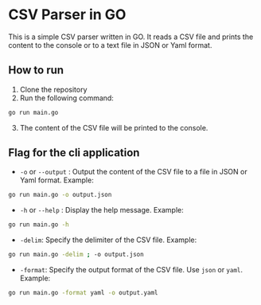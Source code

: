 # CSV Parser in GO
This is a simple CSV parser written in GO. It reads a CSV file and prints the content to the console or to a text file in JSON or Yaml format.

## How to run
1. Clone the repository
2. Run the following command:
```bash
go run main.go
```
3. The content of the CSV file will be printed to the console.

## Flag for the cli application
- `-o` or `--output` : Output the content of the CSV file to a file in JSON or Yaml format. Example:
```bash
go run main.go -o output.json
```
- `-h` or `--help` : Display the help message. Example:
```bash
go run main.go -h
```
- `-delim`: Specify the delimiter of the CSV file. Example:
```bash
go run main.go -delim ; -o output.json
```
- `-format`: Specify the output format of the CSV file. Use `json` or `yaml`. Example:
```bash
go run main.go -format yaml -o output.yaml
```
